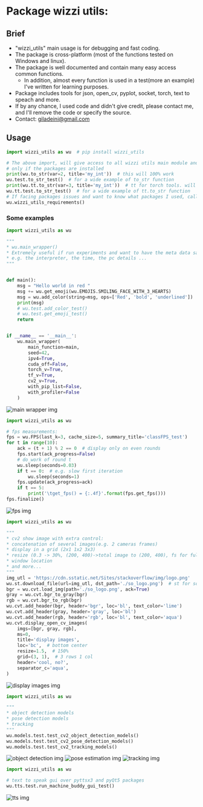 # Package wizzi utils:

## Brief

* "wizzi_utils" main usage is for debugging and fast coding.
* The package is cross-platform (most of the functions tested on Windows and linux).
* The package is well documented and contain many easy access common functions.
  * In addition, almost every function is used in a test(more an example) I've written for learning purposes.
* Package includes tools for json, open_cv, pyplot, socket, torch, text to speach and more.
* If by any chance, I used code and didn't give credit, please contact me, and I'll remove the code or specify the
  source.
* Contact: giladeini@gmail.com

## Usage

```python
import wizzi_utils as wu  # pip install wizzi_utils

# The above import, will give access to all wizzi utils main module and the extra modules 
# only if the packages are installed
print(wu.to_str(var=2, title='my_int'))  # this will 100% work
wu.test.to_str_test()  # for a wide example of to_str function
print(wu.tt.to_str(var=3, title='my_int'))  # tt for torch tools. will work if torch installed
wu.tt.test.to_str_test()  # for a wide example of tt.to_str function
# If facing packages issues and want to know what packages I used, call the following
wu.wizzi_utils_requirements()
```

### Some examples

```python
import wizzi_utils as wu

"""
* wu.main_wrapper()
* Extremely useful if run experiments and want to have the meta data saved
* e.g. the interpreter, the time, the pc details ...
"""


def main():
    msg = "Hello world in red "
    msg += wu.get_emoji(wu.EMOJIS.SMILING_FACE_WITH_3_HEARTS)
    msg = wu.add_color(string=msg, ops=['Red', 'bold', 'underlined'])
    print(msg)
    # wu.test.add_color_test()
    # wu.test.get_emoji_test()
    return


if __name__ == '__main__':
    wu.main_wrapper(
        main_function=main,
        seed=42,
        ipv4=True,
        cuda_off=False,
        torch_v=True,
        tf_v=True,
        cv2_v=True,
        with_pip_list=False,
        with_profiler=False
    )
```

![main wrapper img](resources/readme_images/main_wrapper.PNG)

```python
import wizzi_utils as wu

# fps measurements:
fps = wu.FPS(last_k=3, cache_size=5, summary_title='classFPS_test')
for t in range(10):
    ack = (t + 1) % 2 == 0  # display only on even rounds
    fps.start(ack_progress=False)
    # do_work of round t
    wu.sleep(seconds=0.03)
    if t == 0:  # e.g. slow first iteration
        wu.sleep(seconds=1)
    fps.update(ack_progress=ack)
    if t == 5:
        print('\tget_fps() = {:.4f}'.format(fps.get_fps()))
fps.finalize()
```

![fps img](resources/readme_images/fps.PNG)

```python
import wizzi_utils as wu

"""
* cv2 show image with extra control:
* concatenation of several images(e.g. 2 cameras frames)
* display in a grid (2x1 1x2 3x3)
* resize (0.3 -> 30%, (200, 400)->total image to (200, 400), fs for full screen
* window location
* and more...
"""
img_utl = 'https://cdn.sstatic.net/Sites/stackoverflow/img/logo.png'
wu.st.download_file(url=img_utl, dst_path='./so_logo.png')  # st for socket tools
bgr = wu.cvt.load_img(path='./so_logo.png', ack=True)
gray = wu.cvt.bgr_to_gray(bgr)
rgb = wu.cvt.bgr_to_rgb(bgr)
wu.cvt.add_header(bgr, header='bgr', loc='bl', text_color='lime')
wu.cvt.add_header(gray, header='gray', loc='bl')
wu.cvt.add_header(rgb, header='rgb', loc='bl', text_color='aqua')
wu.cvt.display_open_cv_images(
    imgs=[bgr, gray, rgb],
    ms=0,
    title='display images',
    loc='bc',  # bottom center
    resize=1.5,  # 150%
    grid=(3, 1),  # 3 rows 1 col
    header='cool, no?',
    separator_c='aqua',
)
```

![display images img](resources/readme_images/display_images.PNG)

```python
import wizzi_utils as wu

"""
* object detection models
* pose detection models
* tracking
"""
wu.models.test.test_cv2_object_detection_models()
wu.models.test.test_cv2_pose_detection_models()
wu.models.test.test_cv2_tracking_models()
```

![object detection img](resources/readme_images/yolov4.PNG)
![pose estimation img](resources/readme_images/pose.PNG)
![tracking img](resources/readme_images/tracking.PNG)

```python
import wizzi_utils as wu

# text to speak gui over pyttsx3 and pyQt5 packages
wu.tts.test.run_machine_buddy_gui_test()
```

![tts img](resources/readme_images/tts.PNG)
